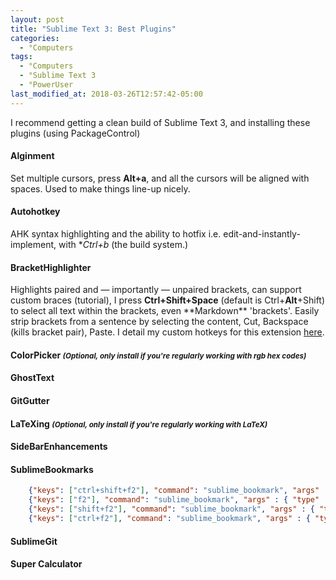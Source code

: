 ```yaml
---
layout: post
title: "Sublime Text 3: Best Plugins"
categories:
  - °Computers
tags:
  - °Computers
  - °Sublime Text 3
  - °PowerUser
last_modified_at: 2018-03-26T12:57:42-05:00
---
```


I recommend getting a clean build of Sublime Text 3, and installing these plugins (using PackageControl)


#### Alginment
Set multiple cursors, press **Alt+a**, and all the cursors will be aligned with spaces. Used to make things line-up nicely.

#### Autohotkey
AHK syntax highlighting and the ability to hotfix i.e. edit-and-instantly-implement, with **Ctrl+b* (the build system.)

#### BracketHighlighter
Highlights paired and — importantly — unpaired brackets, can support custom braces (tutorial), I press **Ctrl+Shift+Space** (default is Ctrl+**Alt**+Shift) to select all text within the brackets, even \*\*Markdown\*\* 'brackets'. Easily strip brackets from a sentence by selecting the content, Cut, Backspace (kills bracket pair), Paste. I detail my custom hotkeys for this extension <a href="{{ site.baseurl }}/%C2%B0computers/2018/03/25/sublime-text-3-best-hotkeys.html">here</a>.


#### ColorPicker <small><em>(Optional, only install if you're regularly working with rgb hex codes)</em></small>


#### GhostText


#### GitGutter


#### LaTeXing <small><em>(Optional, only install if you're regularly working with LaTeX)</em></small>


#### SideBarEnhancements


#### SublimeBookmarks


```json
	{"keys": ["ctrl+shift+f2"], "command": "sublime_bookmark", "args" : { "type" : "add" } },
	{"keys": ["f2"], "command": "sublime_bookmark", "args" : { "type" : "goto_next" } },
	{"keys": ["shift+f2"], "command": "sublime_bookmark", "args" : { "type" : "goto_prev" } },
	{"keys": ["ctrl+f2"], "command": "sublime_bookmark", "args" : { "type" : "toggle_line" } },
```

#### SublimeGit


#### Super Calculator


